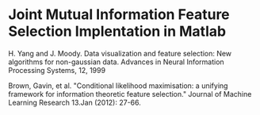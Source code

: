 # Joint Mutual Information Feature Selection Implentation in Matlab

H. Yang and J. Moody. Data visualization and feature selection: New algorithms for non-gaussian data. Advances in Neural Information Processing Systems, 12, 1999

Brown, Gavin, et al. "Conditional likelihood maximisation: a unifying framework for information theoretic feature selection." Journal of Machine Learning Research 13.Jan (2012): 27-66.
